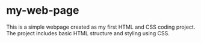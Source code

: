 # my-web-page
This is a simple webpage created as my first HTML and CSS coding project. The project includes basic HTML structure and styling using CSS. 
